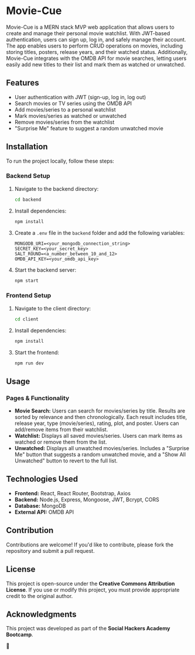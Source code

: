# Movie-Cue

Movie-Cue is a MERN stack MVP web application that allows users to create and manage their personal movie watchlist. With JWT-based authentication, users can sign up, log in, and safely manage their account. The app enables users to perform CRUD operations on movies, including storing titles, posters, release years, and their watched status. Additionally, Movie-Cue integrates with the OMDB API for movie searches, letting users easily add new titles to their list and mark them as watched or unwatched.

## Features

- User authentication with JWT (sign-up, log in, log out)
- Search movies or TV series using the OMDB API
- Add movies/series to a personal watchlist
- Mark movies/series as watched or unwatched
- Remove movies/series from the watchlist
- "Surprise Me" feature to suggest a random unwatched movie

## Installation

To run the project locally, follow these steps:

### Backend Setup

1. Navigate to the backend directory:
   ```sh
   cd backend
   ```
2. Install dependencies:
   ```sh
   npm install
   ```
3. Create a `.env` file in the `backend` folder and add the following variables:
   ```env
   MONGODB_URI=<your_mongodb_connection_string>
   SECRET_KEY=<your_secret_key>
   SALT_ROUND=<a_number_between_10_and_12>
   OMDB_API_KEY=<your_omdb_api_key>
   ```
4. Start the backend server:
   ```sh
   npm start
   ```

### Frontend Setup

1. Navigate to the client directory:
   ```sh
   cd client
   ```
2. Install dependencies:
   ```sh
   npm install
   ```
3. Start the frontend:
   ```sh
   npm run dev
   ```

## Usage

### Pages & Functionality

- **Movie Search:** Users can search for movies/series by title. Results are sorted by relevance and then chronologically. Each result includes title, release year, type (movie/series), rating, plot, and poster. Users can add/remove items from their watchlist.
- **Watchlist:** Displays all saved movies/series. Users can mark items as watched or remove them from the list.
- **Unwatched:** Displays all unwatched movies/series. Includes a "Surprise Me" button that suggests a random unwatched movie, and a "Show All Unwatched" button to revert to the full list.

## Technologies Used

- **Frontend:** React, React Router, Bootstrap, Axios
- **Backend:** Node.js, Express, Mongoose, JWT, Bcrypt, CORS
- **Database:** MongoDB
- **External API:** OMDB API

## Contribution

Contributions are welcome! If you'd like to contribute, please fork the repository and submit a pull request.

## License

This project is open-source under the **Creative Commons Attribution License**. If you use or modify this project, you must provide appropriate credit to the original author.

## Acknowledgments

This project was developed as part of the **Social Hackers Academy Bootcamp**.

🦖